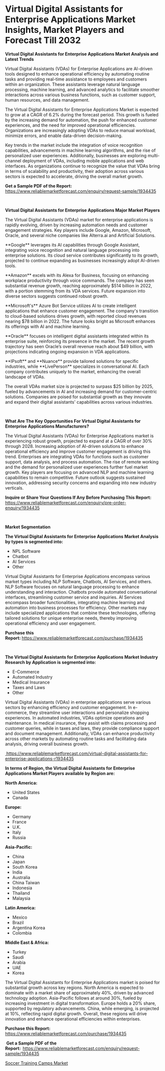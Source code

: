 <p><h1>Virtual Digital Assistants for Enterprise Applications Market Insights, Market Players and Forecast Till 2032</h1></p><p><strong>Virtual Digital Assistants for Enterprise Applications Market Analysis and Latest Trends</strong></p>
<p><p>Virtual Digital Assistants (VDAs) for Enterprise Applications are AI-driven tools designed to enhance operational efficiency by automating routine tasks and providing real-time assistance to employees and customers within an organization. These assistants leverage natural language processing, machine learning, and advanced analytics to facilitate smoother interactions across various business functions, such as customer support, human resources, and data management.</p><p>The Virtual Digital Assistants for Enterprise Applications Market is expected to grow at a CAGR of 6.2% during the forecast period. This growth is fueled by the increasing demand for automation, the push for enhanced customer experiences, and the need for improved operational efficiencies. Organizations are increasingly adopting VDAs to reduce manual workload, minimize errors, and enable data-driven decision-making.</p><p>Key trends in the market include the integration of voice recognition capabilities, advancements in machine learning algorithms, and the rise of personalized user experiences. Additionally, businesses are exploring multi-channel deployment of VDAs, including mobile applications and web interfaces. As organizations continue to recognize the value that VDAs bring in terms of scalability and productivity, their adoption across various sectors is expected to accelerate, driving the overall market growth.</p></p>
<p><strong>Get a Sample PDF of the Report:&nbsp;</strong> <a href="https://www.reliablemarketforecast.com/enquiry/request-sample/1934435?utm_campaign=3006&utm_medium=2&utm_source=Github&utm_content=ia&utm_term=09032025&utm_id=virtual-digital-assistants-for-enterprise-applications">https://www.reliablemarketforecast.com/enquiry/request-sample/1934435</a></p>
<p>&nbsp;</p>
<p><strong>Virtual Digital Assistants for Enterprise Applications Major Market Players</strong></p>
<p><p>The Virtual Digital Assistants (VDAs) market for enterprise applications is rapidly evolving, driven by increasing automation needs and customer engagement strategies. Key players include Google, Amazon, Microsoft, Oracle, and several niche companies like Alterra.ai and Artificial Solutions.</p><p>**Google** leverages its AI capabilities through Google Assistant, integrating voice recognition and natural language processing into enterprise solutions. Its cloud service contributes significantly to its growth, projected to continue expanding as businesses increasingly adopt AI-driven tools.</p><p>**Amazon** excels with its Alexa for Business, focusing on enhancing workplace productivity through voice commands. The company has seen substantial revenue growth, reaching approximately $514 billion in 2022, with a portion stemming from its VDA services. Future expansion into diverse sectors suggests continued robust growth.</p><p>**Microsoft's** Azure Bot Service utilizes AI to create intelligent applications that enhance customer engagement. The company's transition to cloud-based solutions drives growth, with reported cloud revenues nearing $78 billion in 2022. The future looks bright as Microsoft enhances its offerings with AI and machine learning.</p><p>**Oracle** focuses on intelligent digital assistants integrated within its enterprise suite, reinforcing its presence in the market. The recent growth trajectory has seen Oracle’s overall revenue reach about $49 billion, with projections indicating ongoing expansion in VDA applications.</p><p>**IPsoft** and **Nuance** provide tailored solutions for specific industries, while **LivePerson** specializes in conversational AI. Each company contributes uniquely to the market, enhancing the overall landscape of VDAs.</p><p>The overall VDAs market size is projected to surpass $25 billion by 2025, fueled by advancements in AI and increasing demand for customer-centric solutions. Companies are poised for substantial growth as they innovate and expand their digital assistants' capabilities across various industries.</p></p>
<p>&nbsp;</p>
<p><strong>What Are The Key Opportunities For Virtual Digital Assistants for Enterprise Applications Manufacturers?</strong></p>
<p><p>The Virtual Digital Assistants (VDAs) for Enterprise Applications market is experiencing robust growth, projected to expand at a CAGR of over 30% through 2028. Increasing adoption of AI-driven solutions to enhance operational efficiency and improve customer engagement is driving this trend. Enterprises are integrating VDAs for functions such as customer support, data analysis, and process automation. The rise of remote working and the demand for personalized user experiences further fuel market growth. Key players are focusing on advanced NLP and machine learning capabilities to remain competitive. Future outlook suggests sustained innovation, addressing security concerns and expanding into new industry verticals.</p></p>
<p><strong>Inquire or Share Your Questions If Any Before Purchasing This Report:</strong> <a href="https://www.reliablemarketforecast.com/enquiry/pre-order-enquiry/1934435?utm_campaign=3006&utm_medium=2&utm_source=Github&utm_content=ia&utm_term=09032025&utm_id=virtual-digital-assistants-for-enterprise-applications">https://www.reliablemarketforecast.com/enquiry/pre-order-enquiry/1934435</a></p>
<p>&nbsp;</p>
<p><strong>Market Segmentation</strong></p>
<p><strong>The Virtual Digital Assistants for Enterprise Applications Market Analysis by types is segmented into:</strong></p>
<p><ul><li>NPL Software</li><li>Chatbot</li><li>AI Services</li><li>Other</li></ul></p>
<p><p>Virtual Digital Assistants for Enterprise Applications encompass various market types including NLP Software, Chatbots, AI Services, and others. NLP Software focuses on natural language processing to enhance understanding and interaction. Chatbots provide automated conversational interfaces, streamlining customer service and inquiries. AI Services encompass broader functionalities, integrating machine learning and automation into business processes for efficiency. Other markets may include specialized applications that combine these technologies, offering tailored solutions for unique enterprise needs, thereby improving operational efficiency and user engagement.</p></p>
<p><strong>Purchase this Report:&nbsp;</strong><a href="https://www.reliablemarketforecast.com/purchase/1934435?utm_campaign=3006&utm_medium=2&utm_source=Github&utm_content=ia&utm_term=09032025&utm_id=virtual-digital-assistants-for-enterprise-applications">https://www.reliablemarketforecast.com/purchase/1934435</a></p>
<p>&nbsp;</p>
<p><strong>The Virtual Digital Assistants for Enterprise Applications Market Industry Research by Application is segmented into:</strong></p>
<p><ul><li>E-Commerce</li><li>Automated Industry</li><li>Medical Insurance</li><li>Taxes and Laws</li><li>Other</li></ul></p>
<p><p>Virtual Digital Assistants (VDAs) in enterprise applications serve various sectors by enhancing efficiency and customer engagement. In e-commerce, they streamline user interactions and personalize shopping experiences. In automated industries, VDAs optimize operations and maintenance. In medical insurance, they assist with claims processing and customer queries, while in taxes and laws, they provide compliance support and document management. Additionally, VDAs can enhance productivity across other markets by automating routine tasks and facilitating data analysis, driving overall business growth.</p></p>
<p><a href="https://www.reliablemarketforecast.com/virtual-digital-assistants-for-enterprise-applications-r1934435?utm_campaign=3006&utm_medium=2&utm_source=Github&utm_content=ia&utm_term=09032025&utm_id=virtual-digital-assistants-for-enterprise-applications">&nbsp;https://www.reliablemarketforecast.com/virtual-digital-assistants-for-enterprise-applications-r1934435</a></p>
<p><strong>In terms of Region, the Virtual Digital Assistants for Enterprise Applications Market Players available by Region are:</strong></p>
<p>
    <p> <strong> North America: </strong>
        <ul>
            <li>United States</li>
            <li>Canada</li>
        </ul>
        </p> 
    <p> <strong> Europe: </strong>
        <ul>
            <li>Germany</li>
            <li>France</li>
            <li>U.K.</li>
            <li>Italy</li>
            <li>Russia</li>
        </ul>
        </p> 
    <p> <strong> Asia-Pacific: </strong>
        <ul>
            <li>China</li>
            <li>Japan</li>
            <li>South Korea</li>
            <li>India</li>
            <li>Australia</li>
            <li>China Taiwan</li>
            <li>Indonesia</li>
            <li>Thailand</li>
            <li>Malaysia</li>
        </ul>
        </p> 
    <p> <strong> Latin America: </strong>
        <ul>
            <li>Mexico</li>
            <li>Brazil</li>
            <li>Argentina Korea</li>
            <li>Colombia</li>
        </ul>
        </p> 
    <p> <strong> Middle East & Africa: </strong>
        <ul>
            <li>Turkey</li>
            <li>Saudi</li>
            <li>Arabia</li>
            <li>UAE</li>
            <li>Korea</li>
        </ul>
    </p>
    </p>
<p><p>The Virtual Digital Assistants for Enterprise Applications market is poised for substantial growth across key regions. North America is expected to dominate with a market share of approximately 40%, driven by advanced technology adoption. Asia-Pacific follows at around 30%, fueled by increasing investment in digital transformation. Europe holds a 20% share, supported by regulatory advancements. China, while emerging, is projected at 10%, reflecting rapid digital growth. Overall, these regions will drive innovation and enhance operational efficiencies within enterprises.</p></p>
<p><strong>Purchase this Report: </strong><a href="https://www.reliablemarketforecast.com/purchase/1934435?utm_campaign=3006&utm_medium=2&utm_source=Github&utm_content=ia&utm_term=09032025&utm_id=virtual-digital-assistants-for-enterprise-applications">https://www.reliablemarketforecast.com/purchase/1934435</a></p>
<p>&nbsp;<strong>Get a Sample PDF of the Report:&nbsp;&nbsp;</strong><a href="https://www.reliablemarketforecast.com/enquiry/request-sample/1934435?utm_campaign=3006&utm_medium=2&utm_source=Github&utm_content=ia&utm_term=09032025&utm_id=virtual-digital-assistants-for-enterprise-applications">https://www.reliablemarketforecast.com/enquiry/request-sample/1934435</a></p>
<p><strong></strong></p>
<p><p><a href="https://github.com/chikenmhamdi/Market-Research-Report-List-1/blob/main/soccer-training-camps-market.md?utm_campaign=3006&utm_medium=2&utm_source=Github&utm_content=ia&utm_term=09032025&utm_id=virtual-digital-assistants-for-enterprise-applications">Soccer Training Camps Market</a></p></p>
